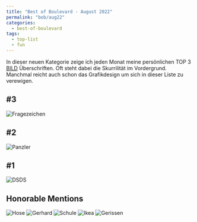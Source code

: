 ```yaml
---
title: "Best of Boulevard - August 2022"
permalink: "bob/aug22"
categories:
  - best-of-boulevard
tags:
  - top-list
  - fun
---
```


In dieser neuen Kategorie zeige ich jeden Monat meine persönlichen TOP 3 [BILD](https://www.bild.de/) Überschriften.
Oft steht dabei die Skurrilität im Vordergrund.
Manchmal reicht auch schon das Grafikdesign um sich in dieser Liste zu verewigen.


## #3
![Fragezeichen](../assets/images/bob/08-2022/threequestionmarks.JPG)


## #2
![Panzler](../assets/images/bob/08-2022/panzler.jpg)


## #1
![DSDS](../assets/images/bob/08-2022/pinkel.jpg)


## Honorable Mentions
![Hose](../assets/images/bob/08-2022/hose.jpg)
![Gerhard](../assets/images/bob/08-2022/gerd2.jpg)
![Schule](../assets/images/bob/08-2022/schule.JPG)
![Ikea](../assets/images/bob/08-2022/ikea.jpg)
![Gerissen](../assets/images/bob/08-2022/riss.jpg)


